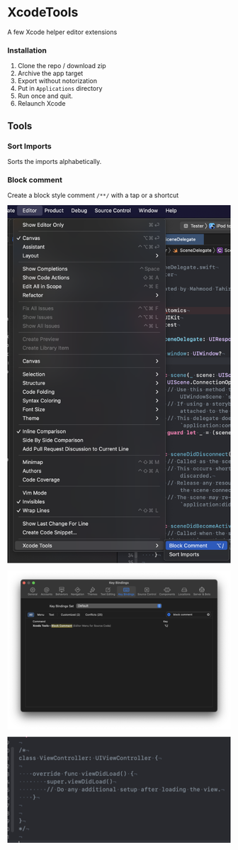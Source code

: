 # XcodeTools

A few Xcode helper editor extensions

### Installation

1. Clone the repo / download zip
2. Archive the app target
3. Export without notorization
4. Put in `Applications` directory
5. Run once and quit.
6. Relaunch Xcode

## Tools

### Sort Imports

Sorts the imports alphabetically.

### Block comment

Create a block style comment `/**/` with a tap or a shortcut

![](Help/Images/1.png)

![](Help/Images/2.png)

![](Help/Images/3.png)
